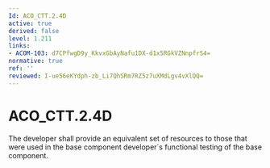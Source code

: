 ```yaml
---
Id: ACO_CTT.2.4D
active: true
derived: false
level: 1.211
links:
- ACOM-103: d7CPfwgD9y_KkvxGbAyNafu1DX-d1x5RGkVZNnpfrS4=
normative: true
ref: ''
reviewed: I-ue56eKYdph-zb_Li7QhSRm7RZ5z7uXMdLgv4vXlQQ=
---
```


# ACO_CTT.2.4D

The developer shall provide an equivalent set of resources to those that were used in the base component developer´s functional testing of the base component.